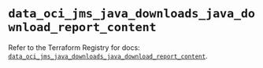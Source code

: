# `data_oci_jms_java_downloads_java_download_report_content`

Refer to the Terraform Registry for docs: [`data_oci_jms_java_downloads_java_download_report_content`](https://registry.terraform.io/providers/oracle/oci/7.19.0/docs/data-sources/jms_java_downloads_java_download_report_content).
